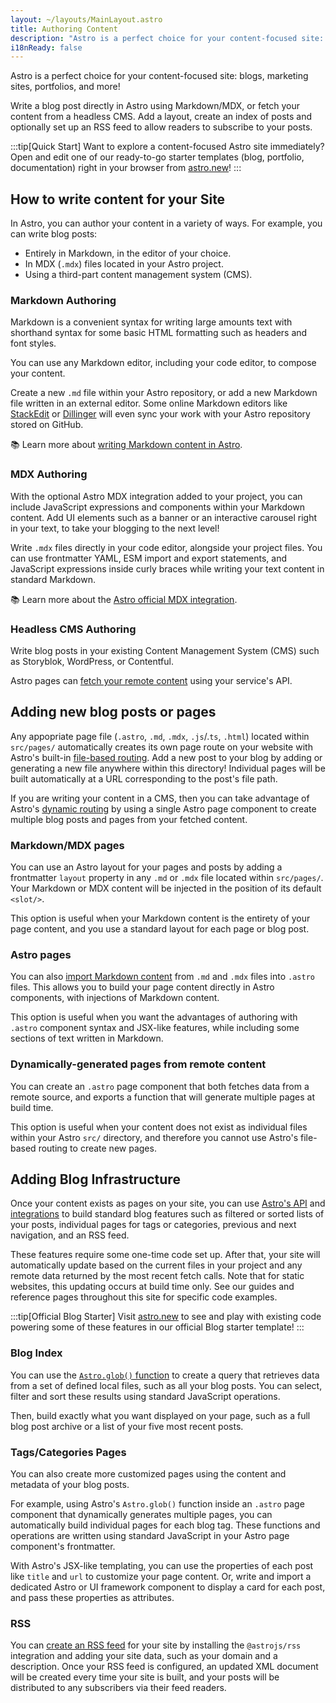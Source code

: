 ```yaml
---
layout: ~/layouts/MainLayout.astro
title: Authoring Content
description: "Astro is a perfect choice for your content-focused site: blogs, marketing sites, portfolios, and more! Author your content directly in your project, or connect your CMS of choice."
i18nReady: false
---
```

Astro is a perfect choice for your content-focused site: blogs, marketing sites, portfolios, and more!

Write a blog post directly in Astro using Markdown/MDX, or fetch your content from a headless CMS. Add a layout, create an index of posts and optionally set up an RSS feed to allow readers to subscribe to your posts.

:::tip[Quick Start]
Want to explore a content-focused Astro site immediately? Open and edit one of our ready-to-go starter templates (blog, portfolio, documentation) right in your browser from [astro.new](https://astro.new)!
:::

## How to write content for your Site

In Astro, you can author your content in a variety of ways. For example, you can write blog posts:

- Entirely in Markdown, in the editor of your choice.
- In MDX (`.mdx`) files located in your Astro project.
- Using a third-part content management system (CMS).

### Markdown Authoring
Markdown is a convenient syntax for writing large amounts text with shorthand syntax for some basic HTML formatting such as headers and font styles.

You can use any Markdown editor, including your code editor, to compose your content.

 Create a new `.md` file within your Astro repository, or add a new Markdown file written in an external editor. Some online Markdown editors like [StackEdit](https://stackedit.io/) or [Dillinger](https://dillinger.io) will even sync your work with your Astro repository stored on GitHub.

📚 Learn more about [writing Markdown content in Astro](/en/guides/markdown-content/).

### MDX Authoring
With the optional Astro MDX integration added to your project, you can include JavaScript expressions and components within your Markdown content. Add UI elements such as a banner or an interactive carousel right in your text, to take your blogging to the next level!

Write `.mdx` files directly in your code editor, alongside your project files. You can use frontmatter YAML, ESM import and export statements, and JavaScript expressions inside curly braces while writing your text content in standard Markdown.

📚 Learn more about the [Astro official MDX integration](/en/guides/integrations-guide/mdx/).

### Headless CMS Authoring

Write blog posts in your existing Content Management System (CMS) such as Storyblok, WordPress, or Contentful. 

Astro pages can [fetch your remote content](/en/guides/data-fetching/#fetch-from-a-headless-cms) using your service's API.

## Adding new blog posts or pages

Any appopriate page file (`.astro`, `.md`, `.mdx`, `.js`/.`ts`, `.html`) located within `src/pages/` automatically creates its own page route on your website with Astro's built-in [file-based routing](/en/core-concepts/routing/). Add a new post to your blog by adding or generating a new file anywhere within this directory! Individual pages will be built automatically at a URL corresponding to the post's file path.

If you are writing your content in a CMS, then you can take advantage of Astro's [dynamic routing](/en/core-concepts/routing/#dynamic-routes) by using a single Astro page component to create multiple blog posts and pages from your fetched content.

### Markdown/MDX pages

You can use an Astro layout for your pages and posts by adding a frontmatter `layout` property in any `.md` or `.mdx` file located within `src/pages/`. Your Markdown or MDX content will be injected in the position of its default `<slot/>`.

This option is useful when your Markdown content is the entirety of your page content, and you use a standard layout for each page or blog post.

### Astro pages
You can also [import Markdown content](/en/guides/markdown-content/#importing-markdown) from `.md` and `.mdx` files into `.astro` files. This allows you to build your page content directly in Astro components, with injections of Markdown content.

This option is useful when you want the advantages of authoring with `.astro` component syntax and JSX-like features, while including some sections of text written in Markdown.

### Dynamically-generated pages from remote content
You can create an `.astro` page component that both fetches data from a remote source, and exports a function that will generate multiple pages at build time.

This option is useful when your content does not exist as individual files within your Astro `src/` directory, and therefore you cannot use Astro's file-based routing to create new pages.

## Adding Blog Infrastructure

Once your content exists as pages on your site, you can use [Astro's API](/en/reference/api-reference/) and [integrations](/en/guides/integrations-guide/) to build standard blog features such as filtered or sorted lists of your posts, individual pages for tags or categories, previous and next navigation, and an RSS feed.

These features require some one-time code set up. After that, your site will automatically update based on the current files in your project and any remote data returned by the most recent fetch calls. Note that for static websites, this updating occurs at build time only. See our guides and reference pages throughout this site for specific code examples.

:::tip[Official Blog Starter]
Visit [astro.new](https://astro.new/) to see and play with existing code powering some of these features in our official Blog starter template!
:::

### Blog Index

You can use the [`Astro.glob()` function](/en/reference/api-reference/#astroglob) to create a query that retrieves data from a set of defined local files, such as all your blog posts. You can select, filter and sort these results using standard JavaScript operations. 

Then, build exactly what you want displayed on your page, such as a full blog post archive or a list of your five most recent posts.

### Tags/Categories Pages

You can also create more customized pages using the content and metadata of your blog posts.

For example, using Astro's `Astro.glob()` function inside an `.astro` page component that dynamically generates multiple pages, you can automatically build individual pages for each blog tag. These functions and operations are written using standard JavaScript in your Astro page component's frontmatter. 

With Astro's JSX-like templating, you can use the properties of each post like `title` and `url`  to customize your page content. Or, write and import a dedicated Astro or UI framework component to display a card for each post, and pass these properties as attributes.

### RSS

You can [create an RSS feed](/en/guides/rss/) for your site by installing the `@astrojs/rss` integration and adding your site data, such as your domain and a description. Once your RSS feed is configured, an updated XML document will be created every time your site is built, and your posts will be distributed to any subscribers via their feed readers.
